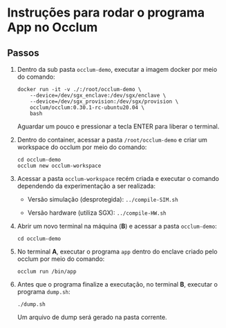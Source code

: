 # Instruções para rodar o programa App no Occlum

## Passos

1. Dentro da sub pasta ``occlum-demo``, executar a imagem docker por meio do comando:

    ```
    docker run -it -v ./:/root/occlum-demo \
        --device=/dev/sgx_enclave:/dev/sgx/enclave \
        --device=/dev/sgx_provision:/dev/sgx/provision \
        occlum/occlum:0.30.1-rc-ubuntu20.04 \
        bash
    ```

    Aguardar um pouco e pressionar a tecla ENTER para liberar o terminal.


2. Dentro do container, acessar a pasta ``/root/occlum-demo`` e criar um workspace do occlum por meio do comando:

    ```
    cd occlum-demo
    occlum new occlum-workspace
    ```

3. Acessar a pasta ``occlum-workspace`` recém criada e executar o comando dependendo da experimentação a ser realizada:

    - Versão simulação (desprotegida):
    ``../compile-SIM.sh``

    - Versão hardware (utiliza SGX):
    ``../compile-HW.sh``

4. Abrir um novo terminal na máquina (**B**) e acessar a pasta ``occlum-demo``:

    ``cd occlum-demo``


5. No terminal **A**, executar o programa ``app`` dentro do enclave criado pelo occlum por meio do comando:

    ``occlum run /bin/app``

6. Antes que o programa finalize a executação, no terminal **B**, executar o programa ``dump.sh``:

    ``./dump.sh``

    Um arquivo de dump será gerado na pasta corrente.


